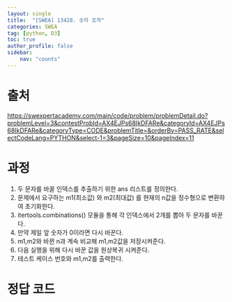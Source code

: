 ```yaml
---
layout: single
title:  "[SWEA] 13428. 숫자 조작"
categories: SWEA
tag: [python, D3]
toc: true
author_profile: false
sidebar:
    nav: "counts"
---
```


# 출처
<https://swexpertacademy.com/main/code/problem/problemDetail.do?problemLevel=3&contestProbId=AX4EJPs68IkDFARe&categoryId=AX4EJPs68IkDFARe&categoryType=CODE&problemTitle=&orderBy=PASS_RATE&selectCodeLang=PYTHON&select-1=3&pageSize=10&pageIndex=11>


  
  
# 과정
1. 두 문자를 바꿀 인덱스를 추출하기 위한 ans 리스트를 정의한다.
2. 문제에서 요구하는 m1(최소값) 와 m2(최대값) 를 현재의 n값을 정수형으로 변환하여 초기화한다.
3. itertools.combinations() 모듈을 통해 각 인덱스에서 2개를 뽑아 두 문자를 바꾼다.
4. 만약 제일 앞 숫자가 0이라면 다시 바꾼다.
5. m1,m2와 바뀐 n과 계속 비교해 m1,m2값을 저장시켜준다.
6. 다음 실행을 위해 다시 바꾼 값을 원상복귀 시켜준다.
7. 테스트 케이스 번호와 m1,m2를 출력한다.


 

  



  



# 정답 코드
<script src="https://gist.github.com/kghees/83b310d0057211f240707f26d52bea90.js"></script>
      